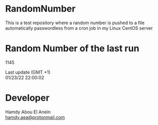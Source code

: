 # RandomNumber    
This is a test repository where a random number is pushed to a file automatically passwordless from a cron job in my Linux CentOS server    
# Random Number of the last run   
1145
      
Last update (GMT +1)    
01/23/22 22:00:02
# Developer    
Hamdy Abou El Anein   
hamdy.aea@protonmail.com
